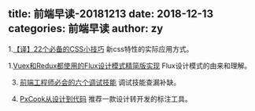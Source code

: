 title: 前端早读-20181213
date: 2018-12-13
categories: 前端早读
author: zy
---

1.[【译】22个必备的CSS小技巧](https://juejin.im/post/5c1101875188257afc713809)
新css特性的实际应用方式。

1.[Vuex和Redux都使用的Flux设计模式精简版实现](https://juejin.im/post/5c0f0406f265da616720282b)
Flux设计模式的由来和理解。

3. [前端工程师必会的六个调试技能](https://juejin.im/entry/58aa2bc8ac502e007e7646f2)
调试技能查漏补缺。

4. [PxCook从设计到代码](www.fancynode.com.cn/pxcook/home)
推荐一款设计转开发的标注工具。